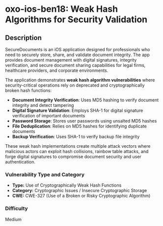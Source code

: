 # oxo-ios-ben18: Weak Hash Algorithms for Security Validation

## Description

SecureDocuments is an iOS application designed for professionals who need to securely store, share, and validate document integrity. The app provides document management with digital signatures, integrity verification, and secure document sharing capabilities for legal firms, healthcare providers, and corporate environments.

The application demonstrates **weak hash algorithm vulnerabilities** where security-critical operations rely on deprecated and cryptographically broken hash functions:

- **Document Integrity Verification**: Uses MD5 hashing to verify document integrity and detect tampering
- **Digital Signature Validation**: Employs SHA-1 for digital signature verification of important documents
- **Password Storage**: Stores user passwords using unsalted MD5 hashes
- **File Deduplication**: Relies on MD5 hashes for identifying duplicate documents
- **Backup Verification**: Uses SHA-1 to verify backup file integrity

These weak hash implementations create multiple attack vectors where malicious actors can exploit hash collisions, rainbow table attacks, and forge digital signatures to compromise document security and user authentication.

### Vulnerability Type and Category
- **Type:** Use of Cryptographically Weak Hash Functions
- **Category:** Cryptographic Issues / Insecure Cryptographic Storage
- **CWE:** CWE-327 (Use of a Broken or Risky Cryptographic Algorithm)

### Difficulty
Medium